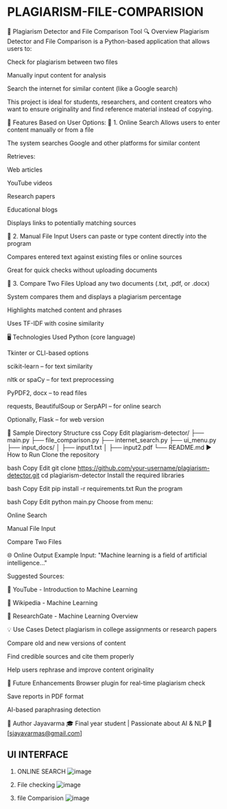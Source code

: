# PLAGIARISM-FILE-COMPARISION

🧠 Plagiarism Detector and File Comparison Tool
🔍 Overview
Plagiarism Detector and File Comparison is a Python-based application that allows users to:

Check for plagiarism between two files

Manually input content for analysis

Search the internet for similar content (like a Google search)

This project is ideal for students, researchers, and content creators who want to ensure originality and find reference material instead of copying.

🧰 Features Based on User Options:
🔹 1. Online Search
Allows users to enter content manually or from a file

The system searches Google and other platforms for similar content

Retrieves:

Web articles

YouTube videos

Research papers

Educational blogs

Displays links to potentially matching sources

🔹 2. Manual File Input
Users can paste or type content directly into the program

Compares entered text against existing files or online sources

Great for quick checks without uploading documents

🔹 3. Compare Two Files
Upload any two documents (.txt, .pdf, or .docx)

System compares them and displays a plagiarism percentage

Highlights matched content and phrases

Uses TF-IDF with cosine similarity

🖥️ Technologies Used
Python (core language)

Tkinter or CLI-based options

scikit-learn – for text similarity

nltk or spaCy – for text preprocessing

PyPDF2, docx – to read files

requests, BeautifulSoup or SerpAPI – for online search

Optionally, Flask – for web version

📁 Sample Directory Structure
css
Copy
Edit
plagiarism-detector/
├── main.py
├── file_comparison.py
├── internet_search.py
├── ui_menu.py
├── input_docs/
│   ├── input1.txt
│   ├── input2.pdf
└── README.md
▶️ How to Run
Clone the repository

bash
Copy
Edit
git clone https://github.com/your-username/plagiarism-detector.git
cd plagiarism-detector
Install the required libraries

bash
Copy
Edit
pip install -r requirements.txt
Run the program

bash
Copy
Edit
python main.py
Choose from menu:

Online Search

Manual File Input

Compare Two Files

🌐 Online Output Example
Input: "Machine learning is a field of artificial intelligence..."

Suggested Sources:

🔗 YouTube - Introduction to Machine Learning

🔗 Wikipedia - Machine Learning

🔗 ResearchGate - Machine Learning Overview

💡 Use Cases
Detect plagiarism in college assignments or research papers

Compare old and new versions of content

Find credible sources and cite them properly

Help users rephrase and improve content originality

🚀 Future Enhancements
Browser plugin for real-time plagiarism check

Save reports in PDF format

AI-based paraphrasing detection

🙋 Author
Jayavarma
🎓 Final year student | Passionate about AI & NLP
📧 [sjayavarmas@gmail.com]

 ## UI INTERFACE 

1. ONLINE SEARCH 
![image](https://github.com/user-attachments/assets/c35565c3-bace-4850-a02c-c641b8121b57)

2. File checking 
![image](https://github.com/user-attachments/assets/ba576fc5-8c72-472a-a1f0-8d98da4cf61c)

3. file Comparision
![image](https://github.com/user-attachments/assets/6a999864-4372-49df-92f9-d5d10c685db3)




